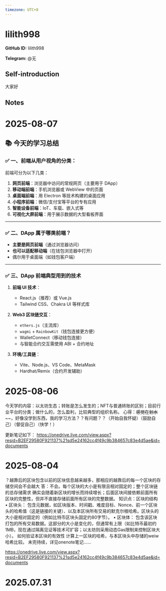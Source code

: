 ```yaml
---
timezone: UTC+8
---
```


# lilith998

**GitHub ID:** lilith998

**Telegram:** @无

## Self-introduction

大家好

## Notes

<!-- Content_START -->
# 2025-08-07

## 📚 今天的学习总结

### ✅ 一、前端从用户视角的分类：

前端可分为以下几类：

1. **网页前端**：浏览器中访问的常规网页（主要用于 DApp）
2. **移动端前端**：手机浏览器或 WebView 中的页面
3. **桌面端前端**：用 Electron 等技术构建的桌面应用
4. **小程序前端**：微信/支付宝等平台的专有应用
5. **智能设备前端**：IoT、车载、嵌入式等
6. **可视化大屏前端**：用于展示数据的大型看板界面

---

### ✅ 二、DApp 属于哪类前端？

* **主要是网页前端**（通过浏览器访问）
* **也可以适配移动端**（在钱包浏览器中打开）
* 偶尔用于桌面端（如钱包客户端）

---

### ✅ 三、DApp 前端典型用到的技术

1. **前端 UI 技术**：

   * React.js（推荐）或 Vue.js
   * Tailwind CSS、Chakra UI 等样式库

2. **Web3 区块链交互**：

   * `ethers.js`（主流库）
   * `wagmi` + `RainbowKit`（钱包连接更方便）
   * WalletConnect（移动钱包连接）
   * 与智能合约交互需使用 ABI + 合约地址

3. **环境/工具链**：

   * Vite、Node.js、VS Code、MetaMask
   * Hardhat/Remix（合约开发辅助）

# 2025-08-06

今天学的内容：以太坊生态；转账是怎么发生的；NFT与普通转账的区别；目前行业平台的分类；做什么的，怎么盈利，比较典型的组织名称。
心得：~~~~~~感觉在划水~~~~~~~~，好像没学到东西，我的学习方法？？有问题？？（开始自我怀疑）（鼓励自己）（督促自己）（快学！）

更新笔记如下：
https://onedrive.live.com/view.aspx?resid=B2EF29580F921137%21sd5e24162cc4f49c9b384657c83e4d5ae&id=documents

# 2025-08-04

？越靠后的区块包含以前的区块信息越来越多，那相应的越靠后的每一个区块的存储空间会不会越大
答：不会。每个区块的大小是有限且相对固定的；整个区块链的总存储需求
确实会随着新区块的增长而持续增长；后面区块间接依赖前面所有区块的完整性，但并不直接存储前面所有区块的完整数据。
知识点：区块的结构
	• 区块头：
	包含元数据，如区块版本、时间戳、难度目标、Nonce、前一个区块头的哈希值（这是链接的关键）、以及本区块所有交易的默克尔根哈希。区块头的大小是相对固定的（例如比特币区块头固定约80字节）。
	• 区块体：
	包含该区块打包的所有交易数据。这部分的大小是变化的，但通常有上限（如比特币最初约1MB，现在通过隔离见证等技术可扩容；以太坊则采用动态Gas限制来控制区块大小）。
如何验证本区块的有效性
计算上一区块的哈希，与本区块头中存储的weiw哈希比较。
未完待续，详见onenote笔记......


https://onedrive.live.com/view.aspx?resid=B2EF29580F921137%21sd5e24162cc4f49c9b384657c83e4d5ae&id=documents


# 2025.07.31


<!-- Content_END -->
